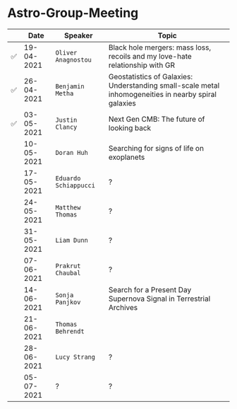 # Astro-Group-Meeting

| | Date| Speaker | Topic |
| --- | --- | --- | --- |
| :white_check_mark: | 19-04-2021 | `Oliver Anagnostou` | Black hole mergers: mass loss, recoils and my love-hate relationship with GR |
| :white_check_mark: | 26-04-2021 | `Benjamin Metha` | Geostatistics of Galaxies: Understanding small-scale metal inhomogeneities in nearby spiral galaxies |
| :white_check_mark: | 03-05-2021 | `Justin Clancy` | Next Gen CMB: The future of looking back |
| | 10-05-2021 | `Doran Huh` | Searching for signs of life on exoplanets |  |
| | 17-05-2021 | `Eduardo Schiappucci` | ? |
| | 24-05-2021 | `Matthew Thomas` | ? |
| | 31-05-2021 | `Liam Dunn` | ? |
| | 07-06-2021 | `Prakrut Chaubal` | ? |
| | 14-06-2021 | `Sonja Panjkov` | Search for a Present Day Supernova Signal in Terrestrial Archives |
| | 21-06-2021 | `Thomas Behrendt` |  |
| | 28-06-2021 | `Lucy Strang` | ? |
| | 05-07-2021 | ? | ? |

